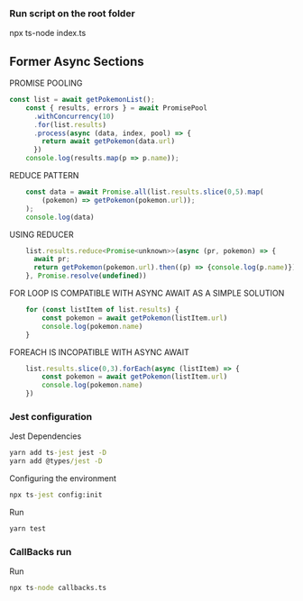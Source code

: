 ### Run script on the root folder 

npx ts-node index.ts

## Former Async Sections

PROMISE POOLING
```javascript
const list = await getPokemonList();
    const { results, errors } = await PromisePool
      .withConcurrency(10)
      .for(list.results)
      .process(async (data, index, pool) => {
        return await getPokemon(data.url)
      })
    console.log(results.map(p => p.name));
```

REDUCE PATTERN
```javascript
    const data = await Promise.all(list.results.slice(0,5).map( 
        (pokemon) => getPokemon(pokemon.url));
    );
    console.log(data)
```

USING REDUCER
```javascript
    list.results.reduce<Promise<unknown>>(async (pr, pokemon) => {
      await pr;
      return getPokemon(pokemon.url).then((p) => {console.log(p.name)})
    }, Promise.resolve(undefined))
```

FOR LOOP IS COMPATIBLE WITH ASYNC AWAIT AS A SIMPLE SOLUTION
```javascript
    for (const listItem of list.results) {
        const pokemon = await getPokemon(listItem.url)
        console.log(pokemon.name)
    }
```

FOREACH IS INCOPATIBLE WITH ASYNC AWAIT
```javascript
    list.results.slice(0,3).forEach(async (listItem) => {
        const pokemon = await getPokemon(listItem.url)
        console.log(pokemon.name)
    })
```

### Jest configuration

Jest Dependencies
```cmd
yarn add ts-jest jest -D
yarn add @types/jest -D
```

Configuring the environment
```cmd
npx ts-jest config:init
```

Run
```cmd
yarn test
```

### CallBacks run

Run
```cmd
npx ts-node callbacks.ts
```
